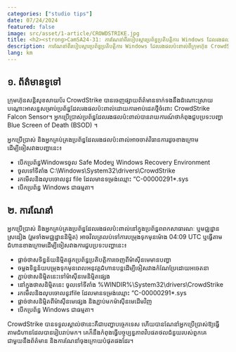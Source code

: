 ```yaml
---
categories: ["studio tips"]
date: 07/24/2024
featured: false
image: src/asset/1-article/CROWDSTRIKE.jpg
title: <h2><strong>CamSA24-31: ការណែនា់ពីរបៀបស្តារប្រព័ន្ធប្រតិបត្តិការ Windows ដែលរងផលប៉ះពាល់ពីក្រុមហ៊ុន CrowdStrike</strong></h2>
description: ការណែនា់ពីរបៀបស្តារប្រព័ន្ធប្រតិបត្តិការ Windows ដែលរងផលប៉ះពាល់ពីក្រុមហ៊ុន CrowdStrike.
lang: km
---
```

## ១. ព័ត៌មានទូទៅ

ក្រុមហ៊ុនសន្តិសុខសាយប័រ CrowdStrike បានចេញផ្សាយព័ត៌មានទាក់ទងនឹងដំណោះស្រាយបណ្តោះអាសន្នសម្រាប់ប្រព័ន្ធដែលរងផលប៉ះពាល់ដោយការអាប់ដេតថ្មីចំពោះ CrowdStrike Falcon Sensor។ អ្នកប្រើប្រាស់ប្រព័ន្ធដែលរងផលប៉ះពាល់បានរាយការណ៍ថាកំពុងជួបប្រទះបញ្ហា Blue Screen of Death (BSOD) ។

អ្នកប្រើប្រាស់ និងអ្នកគ្រប់គ្រងប្រព័ន្ធដែលរងផលប៉ះពាល់អាចចាត់វិធានការដូចខាងក្រោមដើម្បីចៀសវាងបញ្ហានេះ៖

- បើកប្រព័ន្ធWindowsចូល Safe Modeឬ Windows Recovery Environment
- ចូលទៅទីតាំង C:\Windows\System32\drivers\CrowdStrike
- រកមើលនិងលុបចោលនូវ file ដែលមានទម្រង់ឈ្មោះ “C-00000291*.sys
- បើកប្រព័ន្ធ Windows ជាធម្មតា។

## ២. ការណែនាំ

អ្នកប្រើប្រាស់ និងអ្នកគ្រប់គ្រងប្រព័ន្ធដែលរងផលប៉ះពាល់នៅក្នុងប្រព័ន្ធពពកសាធារណៈ ឬមជ្ឈដ្ឋានស្រដៀង (រួមទាំងមជ្ឈដ្ឋាននិម្មិត) អាចវិលត្រលប់ទៅការបម្រុងទុកមុនម៉ោង 04:09 UTC ឬធ្វើតាមជំហានខាងក្រោមដើម្បីចៀសវាងការជួបប្រទះបញ្ហានេះ៖

- ផ្ដាច់ថាសទិន្នន័យនិម្មិតផ្ទុកប្រព័ន្ធប្រតិបត្តិការចេញពីម៉ាស៊ីនមេមានបញ្ហា
- ចម្លងទិន្នន័យបម្រុងទុកមុនពេលអនុវត្តជំហានបន្តដើម្បីចៀសវាងកំណែប្រែដោយអចេតនា
- ភ្ជាប់ថាសនិម្មិតនេះទៅម៉ាស៊ីនមេនិម្មិតផ្សេង
- នៅក្នុងថាសនិម្មិតនេះ ចូលទៅទីតាំង %WINDIR%\System32\drivers\CrowdStrike
- រកមើលនិងលុបចោលនូវfile ដែលមានទម្រង់ឈ្មោះ “C-00000291*.sys
- ផ្ដាច់ថាសនិម្មិតពីម៉ាស៊ីនមេផ្សេង និងភ្ជាប់មកម៉ាស៊ីនមេដើមវិញ
- បើកប្រព័ន្ធ Windows ជាធម្មតា។

CrowdStrike បានទទួលស្គាល់ថានេះគឺជាបញ្ហាបច្ចេកទេស ហើយបានណែនាំអ្នកប្រើប្រាស់ឱ្យធ្វើតាមជំហានដែលបានរៀបរាប់មក។ គេក៏នឹងកំពុងធ្វើបច្ចុប្បន្នភាពវិបផតថលជំនួយរបស់ពួកគេជាមួយនឹងព័ត៌មាន និងការណែនាំចុងក្រោយបំផុតផងដែរ។

